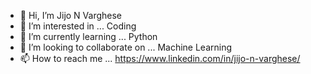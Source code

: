 - 👋 Hi, I’m Jijo N Varghese
- 👀 I’m interested in ... Coding
- 🌱 I’m currently learning ... Python
- 💞️ I’m looking to collaborate on ... Machine Learning
- 📫 How to reach me ... https://www.linkedin.com/in/jijo-n-varghese/

<!---
jijoNV/jijoNV is a ✨ special ✨ repository because its `README.md` (this file) appears on your GitHub profile.
You can click the Preview link to take a look at your changes.
--->
